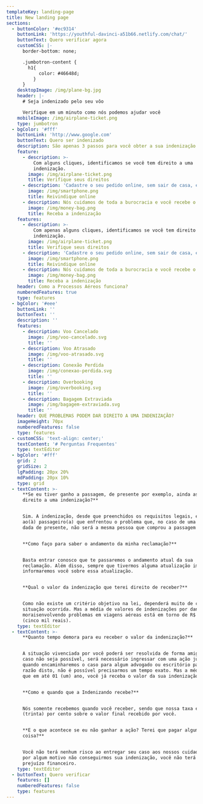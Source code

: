 ```yaml
---
templateKey: landing-page
title: New landing page
sections:
  - buttonColor: '#ec9314'
    buttonLink: 'https://youthful-davinci-a51b66.netlify.com/chat/'
    buttonText: Quero verificar agora
    customCSS: |-
      border-bottom: none;

      .jumbotron-content {
        h1{
            color: #46648d;
          }
      }
    desktopImage: /img/plane-bg.jpg
    header: |-
      # Seja indenizado pelo seu vôo

      Verifique em um minuto como nós podemos ajudar você
    mobileImage: /img/airplane-ticket.png
    type: jumbotron
  - bgColor: '#fff'
    buttonLink: 'http://www.google.com'
    buttonText: Quero ser indenizado
    description: São apenas 3 passos para você obter a sua indenização!
    feature:
      - description: >-
          Com alguns cliques, identificamos se você tem direito a uma
          indenização.
        image: /img/airplane-ticket.png
        title: Verifique seus direitos
      - description: 'Cadastre o seu pedido online, sem sair de casa, em apenas 5 minutos.'
        image: /img/smartphone.png
        title: Reivindique online
      - description: Nós cuidamos de toda a burocracia e você recebe o seu dinheiro.
        image: /img/money-bag.png
        title: Receba a indenização
    features:
      - description: >-
          Com apenas alguns cliques, identificamos se você tem direito a uma
          indenização.
        image: /img/airplane-ticket.png
        title: Verifique seus direitos
      - description: 'Cadastre o seu pedido online, sem sair de casa, em apenas 5 minutos.'
        image: /img/smartphone.png
        title: Reivindique online
      - description: Nós cuidamos de toda a burocracia e você recebe o seu dinheiro.
        image: /img/money-bag.png
        title: Receba a indenização
    header: Como a Processos Aéreos funciona?
    numberedFeatures: true
    type: features
  - bgColor: '#eee'
    buttonLink: ''
    buttonText: ''
    description: ''
    features:
      - description: Voo Cancelado
        image: /img/voo-cancelado.svg
        title: ''
      - description: Voo Atrasado
        image: /img/voo-atrasado.svg
        title: ''
      - description: Conexão Perdida
        image: /img/conexao-perdida.svg
        title: ''
      - description: Overbooking
        image: /img/overbooking.svg
        title: ''
      - description: Bagagem Extraviada
        image: /img/bagagem-extraviada.svg
        title: ''
    header: QUE PROBLEMAS PODEM DAR DIREITO A UMA INDENIZAÇÃO?
    imageHeight: 70px
    numberedFeatures: false
    type: features
  - customCSS: 'text-align: center;'
    textContent: '# Perguntas Frequentes'
    type: textEditor
  - bgColor: '#fff'
    grid: 2
    gridSize: 2
    lgPadding: 20px 20%
    mdPadding: 20px 10%
    type: grid
  - textContent: >-
      **Se eu tiver ganho a passagem, de presente por exemplo, ainda assim terei
      direito a uma indenização?**


      Sim. A indenização, desde que preenchidos os requisitos legais, é devida
      ao(à) passageiro(a) que enfrentou o problema que, no caso de uma viagem
      dada de presente, não será a mesma pessoa que comprou a passagem aérea.


      **Como faço para saber o andamento da minha reclamação?**


      Basta entrar conosco que te passaremos o andamento atual da sua
      reclamação. Além disso, sempre que tivermos alguma atualização importante,
      informaremos você sobre essa atualização.


      **Qual o valor da indenização que terei direito de receber?**


      Como não existe um critério objetivo na lei, dependerá muito de cada
      situação ocorrida. Mas a média de valores de indenizações por danos
      moraisenvolvendo problemas em viagens aéreas está em torno de R$ 5.000,00
      (cinco mil reais).
    type: textEditor
  - textContent: >-
      **Quanto tempo demora para eu receber o valor da indenização?**


      A situação vivenciada por você poderá ser resolvida de forma amigável ou,
      caso não seja possível, será necessário ingressar com uma ação judicial,
      quando encaminharemos o caso para algum advogado ou escritório parceiro.Em
      razão disto, não é possível precisarmos um tempo exato. Mas a média é de
      que em até 01 (um) ano, você já receba o valor da sua indenização.


      **Como e quando que a Indenizando recebe?**


      Nós somente recebemos quando você receber, sendo que nossa taxa é de 30%
      (trinta) por cento sobre o valor final recebido por você.


      **E o que acontece se eu não ganhar a ação? Terei que pagar alguma
      coisa?**


      Você não terá nenhum risco ao entregar seu caso aos nossos cuidados. E se
      por algum motivo não conseguirmos sua indenização, você não terá nenhum
      prejuízo financeiro.
    type: textEditor
  - buttonText: Quero verificar
    features: []
    numberedFeatures: false
    type: features
---
```


